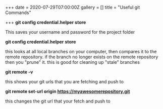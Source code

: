+++
date = 2020-07-29T07:00:00Z
gallery = []
title = "Useful git Commands"

+++
**git config credential.helper store**

This saves your username and password for the project folder

**git config credential.helper store**

this looks at all local branches on your computer, then compares it to the remote repository. if the branch no longer exists on the remote repository then you "prune" it. this is good for cleaning up "stale" branches

**git remote -v**

this shows your git urls that you are fetching and push to

**git remote set-url origin https://myawesomerepository.git**

this changes the git url that your fetch and push to
